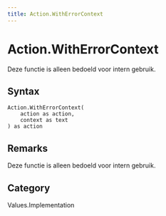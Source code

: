 ```yaml
---
title: Action.WithErrorContext
---
```


# Action.WithErrorContext


Deze functie is alleen bedoeld voor intern gebruik.


## Syntax

```powerquery
Action.WithErrorContext(
    action as action,
    context as text
) as action
```


## Remarks

Deze functie is alleen bedoeld voor intern gebruik.



## Category
Values.Implementation
